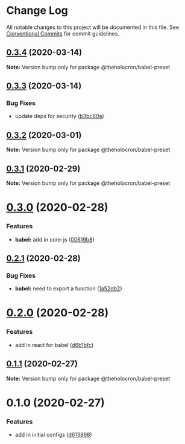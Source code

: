 # Change Log

All notable changes to this project will be documented in this file.
See [Conventional Commits](https://conventionalcommits.org) for commit guidelines.

## [0.3.4](https://github.com/the-holocron/threepio/compare/@theholocron/babel-preset@0.3.3...@theholocron/babel-preset@0.3.4) (2020-03-14)

**Note:** Version bump only for package @theholocron/babel-preset





## [0.3.3](https://github.com/the-holocron/threepio/compare/@theholocron/babel-preset@0.3.2...@theholocron/babel-preset@0.3.3) (2020-03-14)


### Bug Fixes

* update deps for security ([b3bc80a](https://github.com/the-holocron/threepio/commit/b3bc80a8a6baea3fd3dc0b6fb4aa28a9b47ea9a5))





## [0.3.2](https://github.com/the-holocron/threepio/compare/@theholocron/babel-preset@0.3.1...@theholocron/babel-preset@0.3.2) (2020-03-01)

**Note:** Version bump only for package @theholocron/babel-preset





## [0.3.1](https://github.com/the-holocron/threepio/compare/@theholocron/babel-preset@0.3.0...@theholocron/babel-preset@0.3.1) (2020-02-29)

**Note:** Version bump only for package @theholocron/babel-preset





# [0.3.0](https://github.com/the-holocron/threepio/compare/@theholocron/babel-preset@0.2.1...@theholocron/babel-preset@0.3.0) (2020-02-28)


### Features

* **babel:** add in core-js ([00619b8](https://github.com/the-holocron/threepio/commit/00619b8a3e1056f42c5d183f289e8e23333c9150))





## [0.2.1](https://github.com/the-holocron/threepio/compare/@theholocron/babel-preset@0.2.0...@theholocron/babel-preset@0.2.1) (2020-02-28)


### Bug Fixes

* **babel:** need to export a function ([1a52db2](https://github.com/the-holocron/threepio/commit/1a52db23ec961d5b87ff96640ad8ea406f6a6c88))





# [0.2.0](https://github.com/the-holocron/threepio/compare/@theholocron/babel-preset@0.1.1...@theholocron/babel-preset@0.2.0) (2020-02-28)


### Features

* add in react for babel ([d6b1bfc](https://github.com/the-holocron/threepio/commit/d6b1bfceff8994bced600f5fb27e04a3b006f746))





## [0.1.1](https://github.com/the-holocron/threepio/compare/@theholocron/babel-preset@0.1.0...@theholocron/babel-preset@0.1.1) (2020-02-27)

**Note:** Version bump only for package @theholocron/babel-preset





# 0.1.0 (2020-02-27)


### Features

* add in initial configs ([d613898](https://github.com/the-holocron/threepio/commit/d613898f18bb20b7fc879d80c15f025555de2765))
